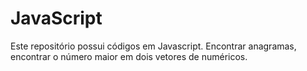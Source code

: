 # JavaScript
Este repositório possui códigos em Javascript. 
Encontrar anagramas, encontrar o número maior em dois vetores de numéricos.
